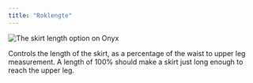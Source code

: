 ```yaml
---
title: "Roklengte"
---
```


![The skirt length option on Onyx](skirtlength.svg)

Controls the length of the skirt, as a percentage of the waist to upper leg measurement. A length of 100% should make a skirt just long enough to reach the upper leg.
